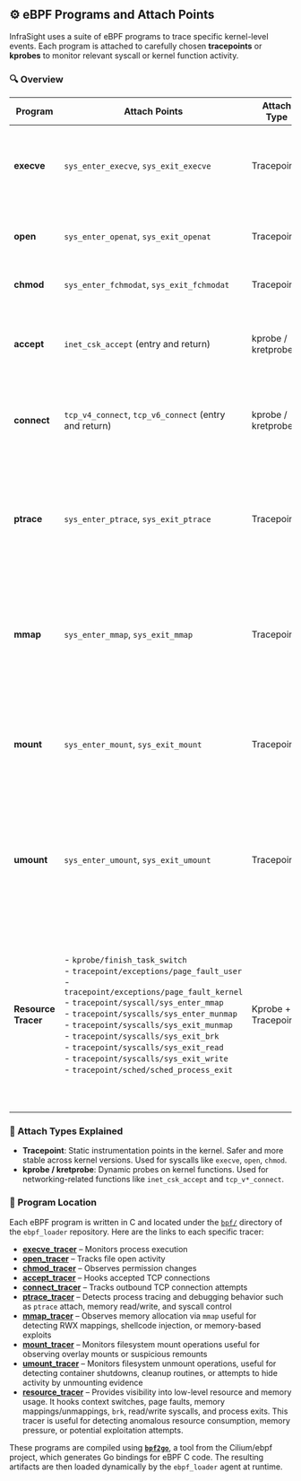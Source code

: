 ## ⚙️ eBPF Programs and Attach Points

InfraSight uses a suite of eBPF programs to trace specific kernel-level events. Each program is attached to carefully chosen **tracepoints** or **kprobes** to monitor relevant syscall or kernel function activity.

### 🔍 Overview

| Program     | Attach Points                                         | Attach Type        | Description                                                                       |
| ----------- | ----------------------------------------------------- | ------------------ | --------------------------------------------------------------------------------- |
| **execve**  | `sys_enter_execve`, `sys_exit_execve`                 | Tracepoint         | Traces process execution events, including command-line arguments and exit status |
| **open**    | `sys_enter_openat`, `sys_exit_openat`                 | Tracepoint         | Captures file open attempts, including accessed filename                          |
| **chmod**   | `sys_enter_fchmodat`, `sys_exit_fchmodat`             | Tracepoint         | Monitors changes to file permissions                                              |
| **accept**  | `inet_csk_accept` (entry and return)                  | kprobe / kretprobe | Captures accepted network connections (i.e., incoming TCP connections)            |
| **connect** | `tcp_v4_connect`, `tcp_v6_connect` (entry and return) | kprobe / kretprobe | Monitors outbound TCP connection attempts for both IPv4 and IPv6                  |
| **ptrace**  | `sys_enter_ptrace`, `sys_exit_ptrace`                 | Tracepoint         | Observes process tracing actions like `attach`, `peek`, `poke`, and `continue`; useful for detecting debuggers, tampering, or reverse engineering |
| **mmap**    | `sys_enter_mmap`, `sys_exit_mmap`                     | Tracepoint         | Tracks memory mapping requests, including suspicious RWX regions used in shellcode or injection attacks                                           |
| **mount**   | `sys_enter_mount`, `sys_exit_mount`                   | Tracepoint         | Monitors mount system calls useful for detecting container mount propagation, overlay mounts, or filesystem tampering |
| **umount** | `sys_enter_umount`, `sys_exit_umount` | Tracepoint | Tracks unmount operations, which may indicate container teardown, cleanup, or attempts to hide malicious filesystems |
| **Resource Tracer**   | - `kprobe/finish_task_switch`  <br> - `tracepoint/exceptions/page_fault_user`  <br> - `tracepoint/exceptions/page_fault_kernel` <br> - `tracepoint/syscall/sys_enter_mmap` <br> - `tracepoint/syscalls/sys_enter_munmap` <br> - `tracepoint/syscalls/sys_exit_munmap` <br> - `tracepoint/syscalls/sys_exit_brk` <br> - `tracepoint/syscalls/sys_exit_read` <br> - `tracepoint/syscalls/sys_exit_write` <br> - `tracepoint/sched/sched_process_exit` | Kprobe + Tracepoints | Monitors low-level resource usage and memory management (context switches, page faults, mmap/munmap, brk, read/write, and process exit). Useful for detecting anomalous resource consumption or crashes. |





### 🧩 Attach Types Explained

* **Tracepoint**: Static instrumentation points in the kernel. Safer and more stable across kernel versions. Used for syscalls like `execve`, `open`, `chmod`.
* **kprobe / kretprobe**: Dynamic probes on kernel functions. Used for networking-related functions like `inet_csk_accept` and `tcp_v*_connect`.

### 📁 Program Location

Each eBPF program is written in C and located under the [`bpf/`](https://github.com/ALEYI17/ebpf_loader/tree/main/bpf) directory of the `ebpf_loader` repository. Here are the links to each specific tracer:

* **[execve\_tracer](https://github.com/ALEYI17/ebpf_loader/tree/main/bpf/execve_tracer)** – Monitors process execution
* **[open\_tracer](https://github.com/ALEYI17/ebpf_loader/tree/main/bpf/open_tracer)** – Tracks file open activity
* **[chmod\_tracer](https://github.com/ALEYI17/ebpf_loader/tree/main/bpf/chmod_tracer)** – Observes permission changes
* **[accept\_tracer](https://github.com/ALEYI17/ebpf_loader/tree/main/bpf/accept_tracer)** – Hooks accepted TCP connections
* **[connect\_tracer](https://github.com/ALEYI17/ebpf_loader/tree/main/bpf/connect_tracer)** – Tracks outbound TCP connection attempts
* **[ptrace\_tracer](https://github.com/ALEYI17/ebpf_loader/tree/main/bpf/ptrace_tracer)** – Detects process tracing and debugging behavior such as `ptrace` attach, memory read/write, and syscall control
* **[mmap\_tracer](https://github.com/ALEYI17/ebpf_loader/tree/main/bpf/mmap_tracer)** – Observes memory allocation via `mmap` useful for detecting RWX mappings, shellcode injection, or memory-based exploits
* **[mount\_tracer](https://github.com/ALEYI17/ebpf_loader/tree/main/bpf/mount_tracer)** – Monitors filesystem mount operations useful for observing overlay mounts or suspicious remounts
* **[umount\_tracer](https://github.com/ALEYI17/ebpf_loader/tree/main/bpf/umount_tracer)** – Monitors filesystem unmount operations, useful for detecting container shutdowns, cleanup routines, or attempts to hide activity by unmounting evidence
* **[resource\_tracer](https://github.com/ALEYI17/ebpf_loader/tree/main/bpf/resource_tracer)** – Provides visibility into low-level resource and memory usage. It hooks context switches, page faults, memory mappings/unmappings, `brk`, read/write syscalls, and process exits. This tracer is useful for detecting anomalous resource consumption, memory pressure, or potential exploitation attempts.








These programs are compiled using **[`bpf2go`](https://pkg.go.dev/github.com/cilium/ebpf/cmd/bpf2go)**, a tool from the Cilium/ebpf project, which generates Go bindings for eBPF C code. The resulting artifacts are then loaded dynamically by the `ebpf_loader` agent at runtime.
